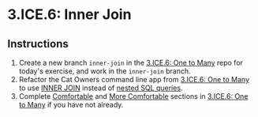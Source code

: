 # 3.ICE.6: Inner Join

## Instructions

1. Create a new branch `inner-join` in the [3.ICE.6: One to Many](3.ice.5-one-to-many.md) repo for today's exercise, and work in the `inner-join` branch.
2. Refactor the Cat Owners command line app from [3.ICE.6: One to Many](3.ice.5-one-to-many.md) to use [INNER JOIN](../3.3-sql-language/3.3.4-inner-join.md) instead of [nested SQL queries](../3.4-sql-applications/3.4.3-nested-sql-queries.md).
3. Complete [Comfortable](3.ice.5-one-to-many.md#comfortable) and [More Comfortable](3.ice.5-one-to-many.md#more-comfortable) sections in [3.ICE.6: One to Many](3.ice.5-one-to-many.md) if you have not already.

